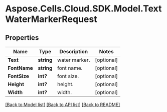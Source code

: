 # Aspose.Cells.Cloud.SDK.Model.TextWaterMarkerRequest
## Properties

Name | Type | Description | Notes
------------ | ------------- | ------------- | -------------
**Text** | **string** | water marker. | [optional] 
**FontName** | **string** | font name. | [optional] 
**FontSize** | **int?** | font size. | [optional] 
**Height** | **int?** | height. | [optional] 
**Width** | **int?** | width. | [optional] 

[[Back to Model list]](../README.md#documentation-for-models) [[Back to API list]](../README.md#documentation-for-api-endpoints) [[Back to README]](../README.md)

